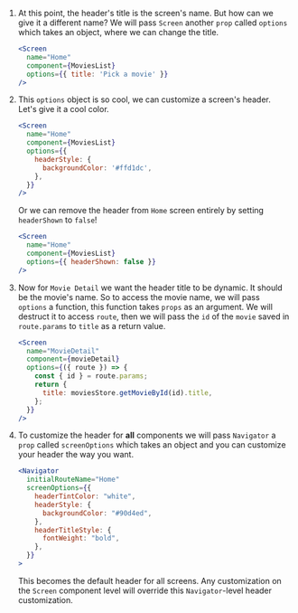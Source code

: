 1. At this point, the header's title is the screen's name. But how can we give it a different name? We will pass `Screen` another `prop` called `options` which takes an object, where we can change the title.

   ```jsx
   <Screen
     name="Home"
     component={MoviesList}
     options={{ title: 'Pick a movie' }}
   />
   ```

2. This `options` object is so cool, we can customize a screen's header. Let's give it a cool color.

   ```jsx
   <Screen
     name="Home"
     component={MoviesList}
     options={{
       headerStyle: {
         backgroundColor: '#ffd1dc',
       },
     }}
   />
   ```

   Or we can remove the header from `Home` screen entirely by setting `headerShown` to `false`!

   ```jsx
   <Screen
     name="Home"
     component={MoviesList}
     options={{ headerShown: false }}
   />
   ```

3. Now for `Movie Detail` we want the header title to be dynamic. It should be the movie's name. So to access the movie name, we will pass `options` a function, this function takes `props` as an argument. We will destruct it to access `route`, then we will pass the `id` of the `movie` saved in `route.params` to `title` as a return value.

   ```jsx
   <Screen
     name="MovieDetail"
     component={movieDetail}
     options={({ route }) => {
       const { id } = route.params;
       return {
         title: moviesStore.getMovieById(id).title,
       };
     }}
   />
   ```

4. To customize the header for **all** components we will pass `Navigator` a `prop` called `screenOptions` which takes an object and you can customize your header the way you want.

   ```jsx
   <Navigator
     initialRouteName="Home"
     screenOptions={{
       headerTintColor: "white",
       headerStyle: {
         backgroundColor: "#90d4ed",
       },
       headerTitleStyle: {
         fontWeight: "bold",
       },
     }}
   >
   ```

   This becomes the default header for all screens. Any customization on the `Screen` component level will override this `Navigator`-level header customization.
